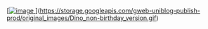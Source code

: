 [[![image](https://raw.githubusercontent.com/saadeghi/saadeghi/master/dino.gif)
](https://raw.githubusercontent.com/saadeghi/saadeghi/master/dino.gif)
](https://storage.googleapis.com/gweb-uniblog-publish-prod/original_images/Dino_non-birthday_version.gif)
